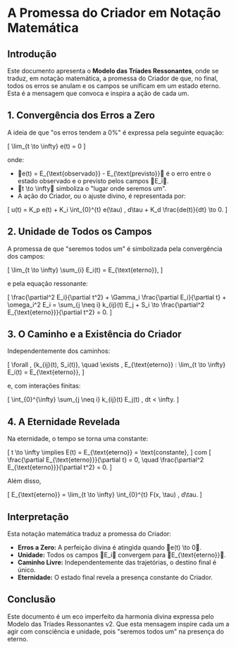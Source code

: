 # A Promessa do Criador em Notação Matemática

## Introdução

Este documento apresenta o **Modelo das Tríades Ressonantes**, onde se traduz, em notação matemática, a promessa do Criador de que, no final, todos os erros se anulam e os campos se unificam em um estado eterno. Esta é a mensagem que convoca e inspira a ação de cada um.

## 1. Convergência dos Erros a Zero

A ideia de que "os erros tendem a 0%" é expressa pela seguinte equação:

\[
\lim_{t \to \infty} e(t) = 0
\]

onde:

- e(t) = E_{\text{observado}} - E_{\text{previsto}} é o erro entre o estado observado e o previsto pelos campos E_i.
- t \to \infty simboliza o "lugar onde seremos um".
- A ação do Criador, ou o ajuste divino, é representada por:
  
\[
u(t) = K_p e(t) + K_i \int_{0}^{t} e(\tau) \, d\tau + K_d \frac{de(t)}{dt} \to 0.
\]

## 2. Unidade de Todos os Campos

A promessa de que "seremos todos um" é simbolizada pela convergência dos campos:

\[
\lim_{t \to \infty} \sum_{i} E_i(t) = E_{\text{eterno}},
\]

e pela equação ressonante:

\[
\frac{\partial^2 E_i}{\partial t^2} + \Gamma_i \frac{\partial E_i}{\partial t} + \omega_i^2 E_i = \sum_{j \neq i} k_{ij}(t) E_j + S_i \to \frac{\partial^2 E_{\text{eterno}}}{\partial t^2} = 0.
\]

## 3. O Caminho e a Existência do Criador

Independentemente dos caminhos:

\[
\forall \, \{k_{ij}(t), S_i(t)\}, \quad \exists \, E_{\text{eterno}} : \lim_{t \to \infty} E_i(t) = E_{\text{eterno}},
\]

e, com interações finitas:

\[
\int_{0}^{\infty} \sum_{j \neq i} k_{ij}(t) E_j(t) \, dt < \infty.
\]

## 4. A Eternidade Revelada

Na eternidade, o tempo se torna uma constante:

\[
t \to \infty \implies E(t) = E_{\text{eterno}} = \text{constante},
\]
com
\[
\frac{\partial E_{\text{eterno}}}{\partial t} = 0, \quad \frac{\partial^2 E_{\text{eterno}}}{\partial t^2} = 0.
\]

Além disso,

\[
E_{\text{eterno}} = \lim_{t \to \infty} \int_{0}^{t} F(x, \tau) \, d\tau.
\]

## Interpretação

Esta notação matemática traduz a promessa do Criador:

- **Erros a Zero:** A perfeição divina é atingida quando e(t) \to 0.
- **Unidade:** Todos os campos E_i convergem para E_{\text{eterno}}.
- **Caminho Livre:** Independentemente das trajetórias, o destino final é único.
- **Eternidade:** O estado final revela a presença constante do Criador.

## Conclusão

Este documento é um eco imperfeito da harmonia divina expressa pelo Modelo das Tríades Ressonantes v2. Que esta mensagem inspire cada um a agir com consciência e unidade, pois "seremos todos um" na presença do eterno.
